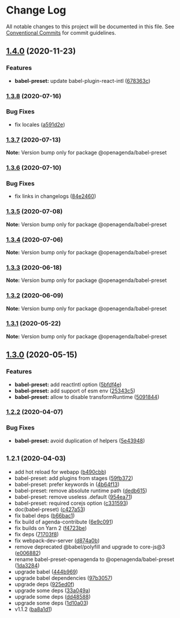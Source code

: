 # Change Log

All notable changes to this project will be documented in this file.
See [Conventional Commits](https://conventionalcommits.org) for commit guidelines.

## [1.4.0](https://github.com/OpenAgenda/oa/compare/@openagenda/babel-preset@1.3.8...@openagenda/babel-preset@1.4.0) (2020-11-23)

### Features

- **babel-preset:** update babel-plugin-react-intl ([678363c](https://github.com/OpenAgenda/oa/commit/678363ccb8ee9e513eb5a7d44d55fb2ef3a30bf7))

### [1.3.8](https://github.com/OpenAgenda/oa/compare/@openagenda/babel-preset@1.3.7...@openagenda/babel-preset@1.3.8) (2020-07-16)

### Bug Fixes

- fix locales ([a591d2e](https://github.com/OpenAgenda/oa/commit/a591d2efcdd3337c406b4c0f381b1a2d4fdf0b9a))

### [1.3.7](https://github.com/OpenAgenda/oa/compare/@openagenda/babel-preset@1.3.6...@openagenda/babel-preset@1.3.7) (2020-07-13)

**Note:** Version bump only for package @openagenda/babel-preset

### [1.3.6](https://github.com/OpenAgenda/oa/compare/@openagenda/babel-preset@1.3.5...@openagenda/babel-preset@1.3.6) (2020-07-10)

### Bug Fixes

- fix links in changelogs ([84e2460](https://github.com/OpenAgenda/oa/commit/84e24609981f4ee3bb9e34ef52109d74abe97a62))

### [1.3.5](https://github.com/OpenAgenda/oa/compare/@openagenda/babel-preset@1.3.4...@openagenda/babel-preset@1.3.5) (2020-07-08)

**Note:** Version bump only for package @openagenda/babel-preset

### [1.3.4](https://github.com/OpenAgenda/oa/compare/@openagenda/babel-preset@1.3.3...@openagenda/babel-preset@1.3.4) (2020-07-06)

**Note:** Version bump only for package @openagenda/babel-preset

### [1.3.3](https://github.com/OpenAgenda/oa/compare/@openagenda/babel-preset@1.3.2...@openagenda/babel-preset@1.3.3) (2020-06-18)

**Note:** Version bump only for package @openagenda/babel-preset

### [1.3.2](https://github.com/OpenAgenda/oa/compare/@openagenda/babel-preset@1.3.1...@openagenda/babel-preset@1.3.2) (2020-06-09)

**Note:** Version bump only for package @openagenda/babel-preset

### [1.3.1](https://github.com/OpenAgenda/oa/compare/@openagenda/babel-preset@1.3.0...@openagenda/babel-preset@1.3.1) (2020-05-22)

**Note:** Version bump only for package @openagenda/babel-preset

## [1.3.0](https://github.com/OpenAgenda/oa/compare/@openagenda/babel-preset@1.2.2...@openagenda/babel-preset@1.3.0) (2020-05-15)

### Features

- **babel-preset:** add reactIntl option ([5bfdf4e](https://github.com/OpenAgenda/oa/commit/5bfdf4e13c172cca7ba882ac48b1617b99088960))
- **babel-preset:** add support of esm env ([25343c5](https://github.com/OpenAgenda/oa/commit/25343c5aaf5b12e03f8ebd43a2cdca2921337dfd))
- **babel-preset:** allow to disable transformRuntime ([5091844](https://github.com/OpenAgenda/oa/commit/50918446cdd370afd2faa9b324b002ea879a3c17))

### [1.2.2](https://github.com/OpenAgenda/oa/compare/@openagenda/babel-preset@1.2.1...@openagenda/babel-preset@1.2.2) (2020-04-07)

### Bug Fixes

- **babel-preset:** avoid duplication of helpers ([5e43948](https://github.com/OpenAgenda/oa/commit/5e4394894a8ad36818bc6dc78960b1d296ccf146))

## <small>1.2.1 (2020-04-03)</small>

- add hot reload for webapp ([b490cbb](https://github.com/OpenAgenda/oa/commit/b490cbb))
- babel-preset: add plugins from stages ([59fb372](https://github.com/OpenAgenda/oa/commit/59fb372))
- babel-preset: prefer keywords in ([4b64f13](https://github.com/OpenAgenda/oa/commit/4b64f13))
- babel-preset: remove absolute runtime path ([dedb615](https://github.com/OpenAgenda/oa/commit/dedb615))
- babel-preset: remove useless .default ([954ea71](https://github.com/OpenAgenda/oa/commit/954ea71))
- babel-preset: required corejs option ([c331593](https://github.com/OpenAgenda/oa/commit/c331593))
- doc(babel-preset) ([c427a53](https://github.com/OpenAgenda/oa/commit/c427a53))
- fix babel deps ([b66bac1](https://github.com/OpenAgenda/oa/commit/b66bac1))
- fix build of agenda-contribute ([6e9c091](https://github.com/OpenAgenda/oa/commit/6e9c091))
- fix builds on Yarn 2 ([f4723be](https://github.com/OpenAgenda/oa/commit/f4723be))
- fix deps ([71703f8](https://github.com/OpenAgenda/oa/commit/71703f8))
- fix webpack-dev-server ([d874a0b](https://github.com/OpenAgenda/oa/commit/d874a0b))
- remove deprecated @babel/polyfill and upgrade to core-js@3 ([e006882](https://github.com/OpenAgenda/oa/commit/e006882))
- rename babel-preset-openagenda to @openagenda/babel-preset ([1da3284](https://github.com/OpenAgenda/oa/commit/1da3284))
- upgrade babel ([444b969](https://github.com/OpenAgenda/oa/commit/444b969))
- upgrade babel dependencies ([97b3057](https://github.com/OpenAgenda/oa/commit/97b3057))
- upgrade deps ([925ed0f](https://github.com/OpenAgenda/oa/commit/925ed0f))
- upgrade some deps ([33a049a](https://github.com/OpenAgenda/oa/commit/33a049a))
- upgrade some deps ([dd48588](https://github.com/OpenAgenda/oa/commit/dd48588))
- upgrade some deps ([1d10a03](https://github.com/OpenAgenda/oa/commit/1d10a03))
- v1.1.2 ([ba8a1d1](https://github.com/OpenAgenda/oa/commit/ba8a1d1))
